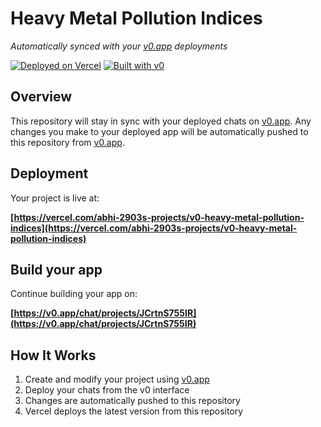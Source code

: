 # Heavy Metal Pollution Indices

*Automatically synced with your [v0.app](https://v0.app) deployments*

[![Deployed on Vercel](https://img.shields.io/badge/Deployed%20on-Vercel-black?style=for-the-badge&logo=vercel)](https://vercel.com/abhi-2903s-projects/v0-heavy-metal-pollution-indices)
[![Built with v0](https://img.shields.io/badge/Built%20with-v0.app-black?style=for-the-badge)](https://v0.app/chat/projects/JCrtnS755IR)

## Overview

This repository will stay in sync with your deployed chats on [v0.app](https://v0.app).
Any changes you make to your deployed app will be automatically pushed to this repository from [v0.app](https://v0.app).

## Deployment

Your project is live at:

**[https://vercel.com/abhi-2903s-projects/v0-heavy-metal-pollution-indices](https://vercel.com/abhi-2903s-projects/v0-heavy-metal-pollution-indices)**

## Build your app

Continue building your app on:

**[https://v0.app/chat/projects/JCrtnS755IR](https://v0.app/chat/projects/JCrtnS755IR)**

## How It Works

1. Create and modify your project using [v0.app](https://v0.app)
2. Deploy your chats from the v0 interface
3. Changes are automatically pushed to this repository
4. Vercel deploys the latest version from this repository